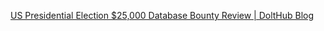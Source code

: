 
[US Presidential Election $25,000 Database Bounty Review | DoltHub Blog](https://www.dolthub.com/blog/2021-02-15-election-bounty-review)
